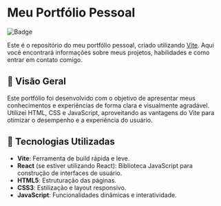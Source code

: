 # Meu Portfólio Pessoal

![Badge](https://img.shields.io/badge/STATUS-EM%20DESENVOLVIMENTO-green)

Este é o repositório do meu portfólio pessoal, criado utilizando [Vite](https://vitejs.dev/). Aqui você encontrará informações sobre meus projetos, habilidades e como entrar em contato comigo.

## 🎨 Visão Geral

Este portfólio foi desenvolvido com o objetivo de apresentar meus conhecimentos e experiências de forma clara e visualmente agradável. Utilizei HTML, CSS e JavaScript, aproveitando as vantagens do Vite para otimizar o desempenho e a experiência do usuário.

## 🚀 Tecnologias Utilizadas

- **Vite**: Ferramenta de build rápida e leve.
- **React** (se estiver utilizando React): Biblioteca JavaScript para construção de interfaces de usuário.
- **HTML5**: Estruturação das páginas.
- **CSS3**: Estilização e layout responsivo.
- **JavaScript**: Funcionalidades dinâmicas e interatividade.
